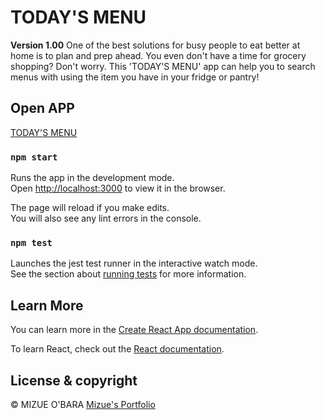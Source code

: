 # TODAY'S MENU

**Version 1.00**
One of the best solutions for busy people to eat better at home is to plan and prep ahead. You even don't have a time for grocery shopping? Don't worry. This 'TODAY'S MENU' app can help you to search menus with using the item you have in your fridge or pantry!

## Open APP

[TODAY'S MENU](https://mobara121.github.io/EdifyTest/)

### `npm start`

Runs the app in the development mode.\
Open [http://localhost:3000](http://localhost:3000) to view it in the browser.

The page will reload if you make edits.\
You will also see any lint errors in the console.

### `npm test`

Launches the jest test runner in the interactive watch mode.\
See the section about [running tests](https://reactjs.org/docs/testing.html) for more information.

## Learn More

You can learn more in the [Create React App documentation](https://facebook.github.io/create-react-app/docs/getting-started).

To learn React, check out the [React documentation](https://reactjs.org/).

## License & copyright

© MIZUE O'BARA
[Mizue's Portfolio](http://mizueobaraportfolio.herokuapp.com/)
